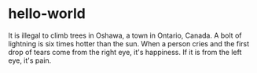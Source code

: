 # hello-world
It is illegal to climb trees in Oshawa, a town in Ontario, Canada. 
A bolt of lightning is six times hotter than the sun.
When a person cries and the first drop of tears come from the right eye, it's happiness. If it is from the left eye, it's pain.
